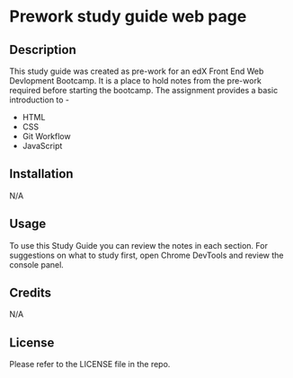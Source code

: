 # Prework study guide web page

## Description

This study guide was created as pre-work for an edX Front End Web Devlopment Bootcamp.  It is a place to hold notes from the pre-work required before starting the bootcamp.  The assignment provides a basic introduction to -

- HTML
- CSS
- Git Workflow
- JavaScript

## Installation

N/A

## Usage

To use this Study Guide you can review the notes in each section.  For suggestions on what to study first, open Chrome DevTools and review the console panel.

## Credits

N/A

## License

Please refer to the LICENSE file in the repo.
